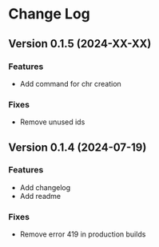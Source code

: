 # Change Log

## Version 0.1.5 (2024-XX-XX)

### Features

- Add command for chr creation

### Fixes

- Remove unused ids

## Version 0.1.4 (2024-07-19)

### Features

- Add changelog
- Add readme

### Fixes

- Remove error 419 in production builds
